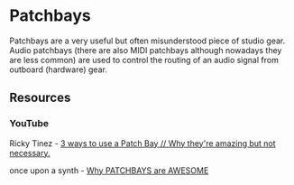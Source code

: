 # Patchbays

Patchbays are a very useful but often misunderstood piece of studio gear. Audio patchbays (there are also MIDI patchbays although nowadays they are less common) are used to control the routing of an audio signal from outboard (hardware) gear.

## Resources

### YouTube 

Ricky Tinez - [3 ways to use a Patch Bay // Why they're amazing but not necessary.](https://www.youtube.com/watch?v=-bjNfHIlKnc)

once upon a synth - [Why PATCHBAYS are AWESOME](https://www.youtube.com/watch?v=Ie8J_XjOaFw)
